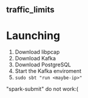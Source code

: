 ## traffic_limits
# Launching
1. Download libpcap
2. Download Kafka
3. Download PostgreSQL
4. Start the Kafka enviroment
5. `sudo sbt "run <maybe-ip>"`

"spark-submit" do not work:(
